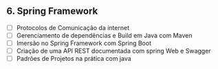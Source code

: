 ## 6. Spring Framework

- [ ] Protocolos de Comunicação da internet
- [ ] Gerenciamento de dependências e Build em Java com Maven
- [ ] Imersão no Spring Framework com Spring Boot
- [ ] Criação de uma API REST documentada com spring Web e Swagger
- [ ] Padrões de Projetos na prática com java
